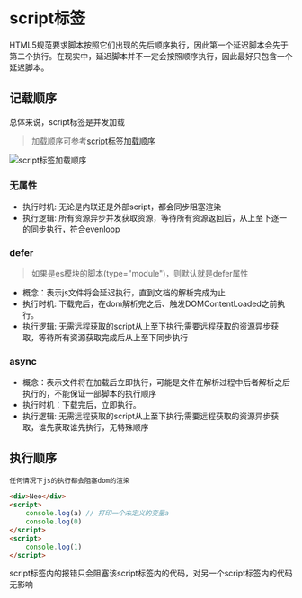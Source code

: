# script标签
HTML5规范要求脚本按照它们出现的先后顺序执行，因此第一个延迟脚本会先于第二个执行。在现实中，延迟脚本并不一定会按照顺序执行，因此最好只包含一个延迟脚本。

## 记载顺序
总体来说，script标签是并发加载

> 加载顺序可参考[script标签加载顺序](https://juejin.cn/post/6913156226008711182)

![script标签加载顺序](https://imgcdn.somebodyelse.cn/blog-imgs/origin-js/origin-script/v2-script1.jpg)


### 无属性
* 执行时机: 无论是内联还是外部script，都会同步阻塞渲染
* 执行逻辑: 所有资源异步并发获取资源，等待所有资源返回后，从上至下逐一的同步执行，符合evenloop

### defer
> 如果是es模块的脚本(type="module")，则默认就是defer属性
* 概念：表示js文件将会延迟执行，直到文档的解析完成为止
* 执行时机: 下载完后，在dom解析完之后、触发DOMContentLoaded之前执行。
* 执行逻辑: 无需远程获取的script从上至下执行;需要远程获取的资源异步获取，等待所有资源获取完成后从上至下同步执行

### async
* 概念：表示文件将在加载后立即执行，可能是文件在解析过程中后者解析之后执行的，不能保证一部脚本的执行顺序
* 执行时机：下载完后，立即执行。
* 执行逻辑: 无需远程获取的script从上至下执行;需要远程获取的资源异步获取，谁先获取谁先执行，无特殊顺序



## 执行顺序
`任何情况下js的执行都会阻塞dom的渲染`

```html
<div>Neo</div>
<script>
    console.log(a) // 打印一个未定义的变量a
    console.log(0)
</script>
<script>
    console.log(1)
</script>

```
script标签内的报错只会阻塞该script标签内的代码，对另一个script标签内的代码无影响
